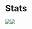 # Stats

<div style="float:left">
  <a href="">
    <img align="center" src="https://github-readme-stats.vercel.app/api?username=Olmol1&show_icons=true&theme=outrun" />
  </a>
</div>
<div style="float:left">
  <a href="">
    <img align="center" src="https://github-readme-streak-stats.herokuapp.com?user=Olmol1&theme=neon-palenight" />
  </a>
</div>

